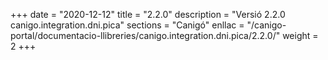+++
date        = "2020-12-12"
title       = "2.2.0"
description = "Versió 2.2.0 canigo.integration.dni.pica"
sections    = "Canigó"
enllac		= "/canigo-portal/documentacio-llibreries/canigo.integration.dni.pica/2.2.0/"
weight		= 2
+++
